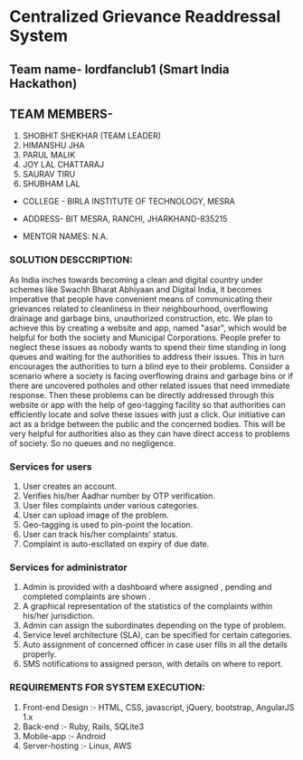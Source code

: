 # Centralized Grievance Readdressal System 

## Team name- lordfanclub1 (Smart India Hackathon)

## TEAM MEMBERS-
1. SHOBHIT SHEKHAR (TEAM LEADER)
2. HIMANSHU JHA
3. PARUL MALIK
4. JOY LAL CHATTARAJ
5. SAURAV TIRU
6. SHUBHAM LAL

* COLLEGE - BIRLA INSTITUTE OF TECHNOLOGY, MESRA

* ADDRESS- BIT MESRA, RANCHI, JHARKHAND-835215

* MENTOR NAMES: N.A.

### SOLUTION DESCCRIPTION:

As India inches towards becoming a clean and digital country under schemes like Swachh Bharat Abhiyaan and Digital India, it becomes imperative that people have convenient means of communicating their grievances related to cleanliness in their neighbourhood, overflowing drainage and garbage bins, unauthorized construction, etc. We plan to achieve this by creating a website and app, named "asar", which would be helpful for both the society and Municipal Corporations. People prefer to neglect these issues as nobody wants to spend their time standing in long queues and waiting for the authorities to address their issues. This in turn encourages the authorities to turn a blind eye to their problems. Consider a scenario where a society is facing overflowing drains and garbage bins or if there are uncovered potholes and other related issues that need immediate response. Then these problems can be directly addressed through this website or app with the help of geo-tagging facility so that authorities can efficiently locate and solve these issues with just a click. Our initiative can act as a bridge between the public and the concerned bodies. This will be very helpful for authorities also as they can have direct access to problems of society. So no queues and no negligence.

### Services for users

1. User creates an account.
2. Verifies his/her Aadhar number by OTP verification.
3. User files complaints under various categories.
4. User can upload image of the problem. 
5. Geo-tagging is used to pin-point the location.
6. User can track his/her complaints’ status.
7. Complaint is auto-escllated on expiry of due date.

### Services for administrator

1. Admin is provided with a dashboard where assigned , pending and completed complaints are shown .
2. A graphical representation of the statistics of the complaints within his/her jurisdiction.
3. Admin can assign the subordinates depending on the type of problem.
4. Service level architecture (SLA), can be specified for certain categories.
5. Auto assignment of concerned officer in case user fills in all the details properly.
6. SMS notifications to assigned person, with details on where to report.

### REQUIREMENTS FOR SYSTEM EXECUTION:

1. Front-end Design :- HTML, CSS, javascript, jQuery, bootstrap, AngularJS 1.x 
2. Back-end :- Ruby, Rails, SQLite3
3. Mobile-app :- Android 
4. Server-hosting :- Linux, AWS
